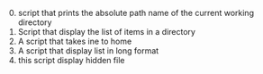 0. script that prints the absolute path 	name of the current working directory
1. Script that display the list of items in a directory
2. A script that takes ine to home
3. A script that display list in long format
4. this script display hidden file	
